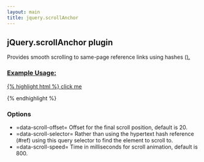 ```yaml
---
layout: main
title: jquery.scrollAnchor
---
```


## jQuery.scrollAnchor plugin

Provides smooth scrolling to same-page reference links using hashes (<a href="#something">).

### Example Usage:

{% highlight html %}
    <a href="#example" data-scroll-anchor>click me</a>
    <div id="example"></div>
{% endhighlight %}

### Options

* =data-scroll-offset= Offset for the final scroll position, default is 20.
* =data-scroll-selector= Rather than using the hypertext hash reference (#ref) using this query selector to find the element to scroll to.
* =data-scroll-speed= Time in milliseconds for scroll animation, default is 800.